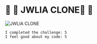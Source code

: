 # :bat: :fallen_leaf: JWLIA CLONE:fallen_leaf: :bat: 

![JWLIA CLONE](https://i.imgur.com/eR8ynh6.png)

```
I completed the challenge: 5
I feel good about my code: 5
```

